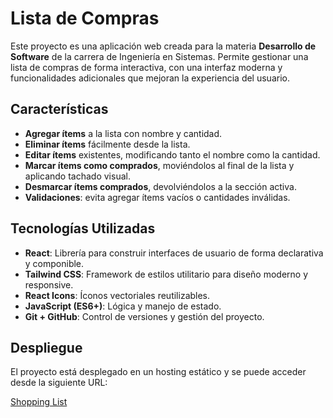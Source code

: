 # Lista de Compras

Este proyecto es una aplicación web creada para la materia **Desarrollo de Software** de la carrera de Ingeniería en Sistemas. Permite gestionar una lista de compras de forma interactiva, con una interfaz moderna y funcionalidades adicionales que mejoran la experiencia del usuario.

## Características

- **Agregar ítems** a la lista con nombre y cantidad.
- **Eliminar ítems** fácilmente desde la lista.
- **Editar ítems** existentes, modificando tanto el nombre como la cantidad.
- **Marcar ítems como comprados**, moviéndolos al final de la lista y aplicando tachado visual.
- **Desmarcar ítems comprados**, devolviéndolos a la sección activa.
- **Validaciones**: evita agregar ítems vacíos o cantidades inválidas.

## Tecnologías Utilizadas

- **React**: Librería para construir interfaces de usuario de forma declarativa y componible.
- **Tailwind CSS**: Framework de estilos utilitario para diseño moderno y responsive.
- **React Icons**: Íconos vectoriales reutilizables.
- **JavaScript (ES6+)**: Lógica y manejo de estado.
- **Git + GitHub**: Control de versiones y gestión del proyecto.

## Despliegue

El proyecto está desplegado en un hosting estático y se puede acceder desde la siguiente URL:

[Shopping List](https://shopping-list-azure-xi.vercel.app/)
